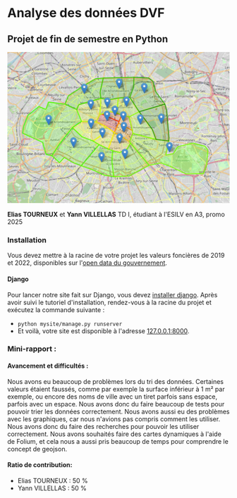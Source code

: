 # Analyse des données DVF
## Projet de fin de semestre en Python
![Arrondissements de paris](./images/illustration.png)

**Elias TOURNEUX** et **Yann VILLELLAS**
TD I, étudiant à l'ESILV en A3, promo 2025
### Installation
Vous devez mettre à la racine de votre projet les valeurs foncières de 2019 et 2022, disponibles sur l'[open data du gouvernement](https://www.data.gouv.fr/fr/datasets/demandes-de-valeurs-foncieres/).

#### Django
Pour lancer notre site fait sur Django, vous devez [installer django](https://docs.djangoproject.com/fr/4.2/intro/install/). Après avoir suivi le tutoriel d'installation, rendez-vous à la racine du projet et exécutez la commande suivante :
- `python mysite/manage.py runserver`
- Et voilà, votre site est disponible à l'adresse [127.0.0.1:8000](127.0.0.1:8000).

### Mini-rapport :
#### Avancement et difficultés :
Nous avons eu beaucoup de problèmes lors du tri des données. Certaines valeurs étaient faussés, comme par exemple la surface inférieur à 1 m² par exemple, ou encore des noms de ville avec un tiret parfois sans espace, parfois avec un espace. Nous avons donc du faire beaucoup de tests pour pouvoir trier les données correctement. Nous avons aussi eu des problèmes avec les graphiques, car nous n'avions pas compris comment les utiliser. Nous avons donc du faire des recherches pour pouvoir les utiliser correctement.
Nous avons souhaités faire des cartes dynamiques à l'aide de Folium, et cela nous a aussi pris beaucoup de temps pour comprendre le concept de geojson.
#### Ratio de contribution:
 - Elias TOURNEUX : 50 %
 - Yann VILLELLAS : 50 %
